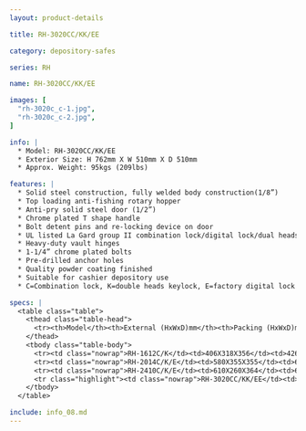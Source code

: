 ```yaml
---
layout: product-details

title: RH-3020CC/KK/EE

category: depository-safes

series: RH

name: RH-3020CC/KK/EE

images: [
  "rh-3020c_c-1.jpg",
  "rh-3020c_c-2.jpg",
]

info: |
  * Model: RH-3020CC/KK/EE
  * Exterior Size: H 762mm X W 510mm X D 510mm
  * Approx. Weight: 95kgs (209lbs)

features: |
  * Solid steel construction, fully welded body construction(1/8”)
  * Top loading anti-fishing rotary hopper
  * Anti-pry solid steel door (1/2”)
  * Chrome plated T shape handle
  * Bolt detent pins and re-locking device on door
  * UL listed La Gard group II combination lock/digital lock/dual heads key lock
  * Heavy-duty vault hinges
  * 1-1/4” chrome plated bolts
  * Pre-drilled anchor holes
  * Quality powder coating finished
  * Suitable for cashier depository use
  * C=Combination lock, K=double heads keylock, E=factory digital lock 

specs: |
  <table class="table">
    <thead class="table-head">
      <tr><th>Model</th><th>External (HxWxD)mm</th><th>Packing (HxWxD)mm</th><th>Weight (kg)</th><th>Door (mm)</th><th>Body (mm)</th><th>20’FCL (pcs)</th></tr>
    </thead>
    <tbody class="table-body">
      <tr><td class="nowrap">RH-1612C/K</td><td>406X318X356</td><td>426X328X406</td><td>34</td><td>12</td><td>3</td><td>530</td></tr>
      <tr><td class="nowrap">RH-2014C/K/E</td><td>580X355X355</td><td>600X375X405</td><td>44</td><td>12</td><td>3</td><td>340</td></tr>
      <tr><td class="nowrap">RH-2410C/K/E</td><td>610X260X364</td><td>630X280X414</td><td>43</td><td>12</td><td>3</td><td>420</td></tr>
      <tr class="highlight"><td class="nowrap">RH-3020CC/KK/EE</td><td>762X510X510</td><td>782X530X560</td><td>95</td><td>12</td><td>3</td><td>130</td></tr>
    </tbody>
  </table>

include: info_08.md
---
```

